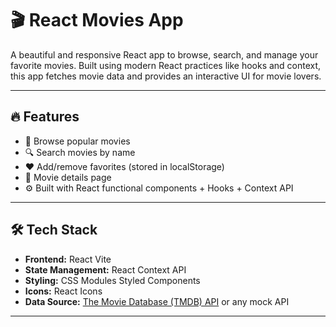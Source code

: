 # 🎬 React Movies App

A beautiful and responsive React app to browse, search, and manage your favorite movies. Built using modern React practices like hooks and context, this app fetches movie data and provides an interactive UI for movie lovers.

---

## 🔥 Features

- 🎥 Browse popular movies
- 🔍 Search movies by name
- ❤️ Add/remove favorites (stored in localStorage)
- 📄 Movie details page
- ⚙️ Built with React functional components + Hooks + Context API

---

## 🛠️ Tech Stack

- **Frontend:** React Vite 
- **State Management:** React Context API
- **Styling:** CSS Modules Styled Components
- **Icons:** React Icons 
- **Data Source:** [The Movie Database (TMDB) API](https://www.themoviedb.org/) or any mock API

---


